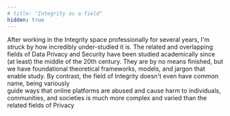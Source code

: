 ```yaml
---
# title: "Integrity as a field"
hidden: true
---
```


After working in the Integrity space professionally for several years, I'm struck by how incredibly under-studied it is. The related and overlapping fields of Data Privacy and Security have been studied academically since (at least) the middle of the 20th century. They are by no means finished, but we have foundational theoretical frameworks, models, and jargon that enable study. By contrast, the field of Integrity doesn't even have common name, being variously   
guide  ways that online platforms are abused and cause harm to individuals, communities, and societies is much more complex and varied than the related fields of Privacy